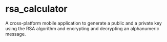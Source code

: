 # rsa_calculator

A cross-platform mobile application to generate a public and a private key using the RSA algorithm and encrypting and decrypting an alphanumeric message.  
